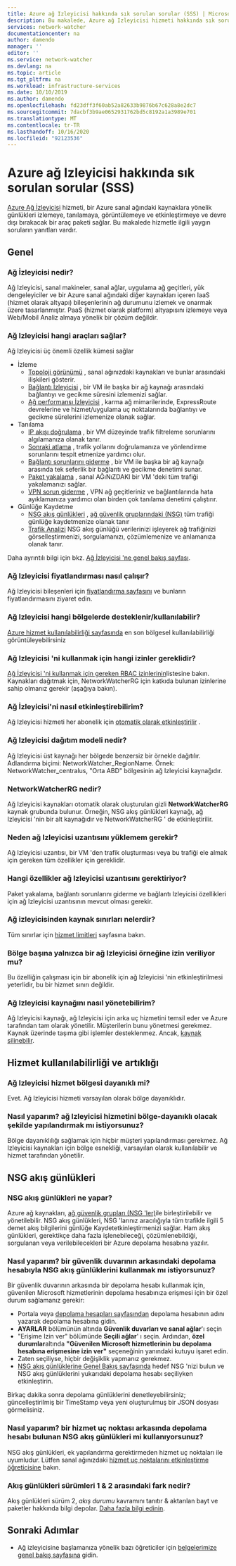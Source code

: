 ```yaml
---
title: Azure ağ Izleyicisi hakkında sık sorulan sorular (SSS) | Microsoft Docs
description: Bu makalede, Azure ağ Izleyicisi hizmeti hakkında sık sorulan sorular yanıtlanmaktadır.
services: network-watcher
documentationcenter: na
author: damendo
manager: ''
editor: ''
ms.service: network-watcher
ms.devlang: na
ms.topic: article
ms.tgt_pltfrm: na
ms.workload: infrastructure-services
ms.date: 10/10/2019
ms.author: damendo
ms.openlocfilehash: fd23dff3f60ab52a82633b9876b67c628a8e2dc7
ms.sourcegitcommit: 7dacbf3b9ae0652931762bd5c8192a1a3989e701
ms.translationtype: MT
ms.contentlocale: tr-TR
ms.lasthandoff: 10/16/2020
ms.locfileid: "92123536"
---
```

# <a name="frequently-asked-questions-faq-about-azure-network-watcher"></a>Azure ağ Izleyicisi hakkında sık sorulan sorular (SSS)
[Azure Ağ İzleyicisi](https://docs.microsoft.com/azure/network-watcher/network-watcher-monitoring-overview) hizmeti, bir Azure sanal ağındaki kaynaklara yönelik günlükleri izlemeye, tanılamaya, görüntülemeye ve etkinleştirmeye ve devre dışı bırakacak bir araç paketi sağlar. Bu makalede hizmetle ilgili yaygın soruların yanıtları vardır.

## <a name="general"></a>Genel

### <a name="what-is-network-watcher"></a>Ağ İzleyicisi nedir?
Ağ Izleyicisi, sanal makineler, sanal ağlar, uygulama ağ geçitleri, yük dengeleyiciler ve bir Azure sanal ağındaki diğer kaynakları içeren IaaS (hizmet olarak altyapı) bileşenlerinin ağ durumunu izlemek ve onarmak üzere tasarlanmıştır. PaaS (hizmet olarak platform) altyapısını izlemeye veya Web/Mobil Analiz almaya yönelik bir çözüm değildir.

### <a name="what-tools-does-network-watcher-provide"></a>Ağ Izleyicisi hangi araçları sağlar?
Ağ Izleyicisi üç önemli özellik kümesi sağlar
* İzleme
  * [Topoloji görünümü](https://docs.microsoft.com/azure/network-watcher/view-network-topology) , sanal ağınızdaki kaynakları ve bunlar arasındaki ilişkileri gösterir.
  * [Bağlantı İzleyicisi](https://docs.microsoft.com/azure/network-watcher/connection-monitor) , bir VM ile başka bir ağ kaynağı arasındaki bağlantıyı ve gecikme süresini izlemenizi sağlar.
  * [Ağ performansı İzleyicisi](https://docs.microsoft.com/azure/azure-monitor/insights/network-performance-monitor) , karma ağ mimarilerinde, ExpressRoute devrelerine ve hizmet/uygulama uç noktalarında bağlantıyı ve gecikme sürelerini izlemenize olanak sağlar.  
* Tanılama
  * [IP akışı doğrulama](https://docs.microsoft.com/azure/network-watcher/network-watcher-ip-flow-verify-overview) , bir VM düzeyinde trafik filtreleme sorunlarını algılamanıza olanak tanır.
  * [Sonraki atlama](https://docs.microsoft.com/azure/network-watcher/network-watcher-next-hop-overview) , trafik yollarını doğrulamanıza ve yönlendirme sorunlarını tespit etmenize yardımcı olur.
  * [Bağlantı sorunlarını giderme](https://docs.microsoft.com/azure/network-watcher/network-watcher-connectivity-portal) , bir VM ile başka bir ağ kaynağı arasında tek seferlik bir bağlantı ve gecikme denetimi sunar.
  * [Paket yakalama](https://docs.microsoft.com/azure/network-watcher/network-watcher-packet-capture-overview) , sanal AĞıNıZDAKI bir VM 'deki tüm trafiği yakalamanızı sağlar.
  * [VPN sorun giderme](https://docs.microsoft.com/azure/network-watcher/network-watcher-troubleshoot-overview) , VPN ağ geçitleriniz ve bağlantılarında hata ayıklamanıza yardımcı olan birden çok tanılama denetimi çalıştırır.
* Günlüğe Kaydetme
  * [NSG akış günlükleri](https://docs.microsoft.com/azure/network-watcher/network-watcher-nsg-flow-logging-overview) , [ağ güvenlik gruplarındaki (NSG)](https://docs.microsoft.com/azure/virtual-network/security-overview) tüm trafiği günlüğe kaydetmenize olanak tanır
  * [Trafik Analizi](https://docs.microsoft.com/azure/network-watcher/traffic-analytics) NSG akış günlüğü verilerinizi işleyerek ağ trafiğinizi görselleştirmenizi, sorgulamanızı, çözümlemenize ve anlamanıza olanak tanır.


Daha ayrıntılı bilgi için bkz. [Ağ İzleyicisi 'ne genel bakış sayfası](https://docs.microsoft.com/azure/network-watcher/network-watcher-monitoring-overview).


### <a name="how-does-network-watcher-pricing-work"></a>Ağ Izleyicisi fiyatlandırması nasıl çalışır?
Ağ Izleyicisi bileşenleri için [fiyatlandırma sayfasını](https://azure.microsoft.com/pricing/details/network-watcher/) ve bunların fiyatlandırmasını ziyaret edin.

### <a name="which-regions-is-network-watcher-supportedavailable-in"></a>Ağ Izleyicisi hangi bölgelerde desteklenir/kullanılabilir?
[Azure hizmet kullanılabilirliği sayfasında](https://azure.microsoft.com/global-infrastructure/services/?products=network-watcher) en son bölgesel kullanılabilirliği görüntüleyebilirsiniz

### <a name="which-permissions-are-needed-to-use-network-watcher"></a>Ağ Izleyicisi 'ni kullanmak için hangi izinler gereklidir?
[Ağ İzleyicisi 'ni kullanmak için gereken RBAC izinlerinin](https://docs.microsoft.com/azure/network-watcher/required-rbac-permissions)listesine bakın. Kaynakları dağıtmak için, NetworkWatcherRG için katkıda bulunan izinlerine sahip olmanız gerekir (aşağıya bakın).

### <a name="how-do-i-enable-network-watcher"></a>Ağ İzleyicisi'ni nasıl etkinleştirebilirim?
Ağ Izleyicisi hizmeti her abonelik için [otomatik olarak etkinleştirilir](https://azure.microsoft.com/updates/azure-network-watcher-will-be-enabled-by-default-for-subscriptions-containing-virtual-networks/) .

### <a name="what-is-the-network-watcher-deployment-model"></a>Ağ Izleyicisi dağıtım modeli nedir?
Ağ Izleyicisi üst kaynağı her bölgede benzersiz bir örnekle dağıtılır. Adlandırma biçimi: NetworkWatcher_RegionName. Örnek: NetworkWatcher_centralus, "Orta ABD" bölgesinin ağ Izleyicisi kaynağıdır.

### <a name="what-is-the-networkwatcherrg"></a>NetworkWatcherRG nedir?
Ağ Izleyicisi kaynakları otomatik olarak oluşturulan gizli **NetworkWatcherRG** kaynak grubunda bulunur. Örneğin, NSG akış günlükleri kaynağı, ağ Izleyicisi 'nin bir alt kaynağıdır ve NetworkWatcherRG ' de etkinleştirilir.

### <a name="why-do-i-need-to-install-the-network-watcher-extension"></a>Neden ağ Izleyicisi uzantısını yüklemem gerekir? 
Ağ Izleyicisi uzantısı, bir VM 'den trafik oluşturması veya bu trafiği ele almak için gereken tüm özellikler için gereklidir. 

### <a name="which-features-require-the-network-watcher-extension"></a>Hangi özellikler ağ Izleyicisi uzantısını gerektiriyor?
Paket yakalama, bağlantı sorunlarını giderme ve bağlantı Izleyicisi özellikleri için ağ Izleyicisi uzantısının mevcut olması gerekir.

### <a name="what-are-resource-limits-on-network-watcher"></a>Ağ izleyicisinden kaynak sınırları nelerdir?
Tüm sınırlar için [hizmet limitleri](https://docs.microsoft.com/azure/azure-resource-manager/management/azure-subscription-service-limits#network-watcher-limits) sayfasına bakın.  

### <a name="why-is-only-one-instance-of-network-watcher-allowed-per-region"></a>Bölge başına yalnızca bir ağ Izleyicisi örneğine izin veriliyor mu? 
Bu özelliğin çalışması için bir abonelik için ağ Izleyicisi 'nin etkinleştirilmesi yeterlidir, bu bir hizmet sınırı değildir.

### <a name="how-can-i-manage-the-network-watcher-resource"></a>Ağ Izleyicisi kaynağını nasıl yönetebilirim? 
Ağ Izleyicisi kaynağı, ağ Izleyicisi için arka uç hizmetini temsil eder ve Azure tarafından tam olarak yönetilir. Müşterilerin bunu yönetmesi gerekmez. Kaynak üzerinde taşıma gibi işlemler desteklenmez. Ancak, [kaynak silinebilir](https://docs.microsoft.com/azure/network-watcher/network-watcher-create#delete-a-network-watcher-in-the-portal). 

## <a name="service-availability-and-redundancy"></a>Hizmet kullanılabilirliği ve artıklığı 

### <a name="is-the-network-watcher-service-zone-resilient"></a>Ağ Izleyicisi hizmet bölgesi dayanıklı mi? 
Evet. Ağ Izleyicisi hizmeti varsayılan olarak bölge dayanıklıdır. 

### <a name="how-do-i-configure-the-network-watcher-service-to-be-zone-resilient"></a>Nasıl yaparım? ağ Izleyicisi hizmetini bölge-dayanıklı olacak şekilde yapılandırmak mı istiyorsunuz? 
Bölge dayanıklılığı sağlamak için hiçbir müşteri yapılandırması gerekmez. Ağ Izleyicisi kaynakları için bölge esnekliği, varsayılan olarak kullanılabilir ve hizmet tarafından yönetilir. 

## <a name="nsg-flow-logs"></a>NSG akış günlükleri

### <a name="what-does-nsg-flow-logs-do"></a>NSG akış günlükleri ne yapar?
Azure ağ kaynakları, [ağ güvenlik grupları (NSG 'ler)](https://docs.microsoft.com/azure/virtual-network/security-overview)ile birleştirilebilir ve yönetilebilir. NSG akış günlükleri, NSG 'larınız aracılığıyla tüm trafikle ilgili 5 demet akış bilgilerini günlüğe Kaydetetkinleştirmenizi sağlar. Ham akış günlükleri, gerektikçe daha fazla işlenebileceği, çözümlenebildiği, sorgulanan veya verilebilecekleri bir Azure depolama hesabına yazılır.

### <a name="how-do-i-use-nsg-flow-logs-with-a-storage-account-behind-a-firewall"></a>Nasıl yaparım? bir güvenlik duvarının arkasındaki depolama hesabıyla NSG akış günlüklerini kullanmak mı istiyorsunuz?

Bir güvenlik duvarının arkasında bir depolama hesabı kullanmak için, güvenilen Microsoft hizmetlerinin depolama hesabınıza erişmesi için bir özel durum sağlamanız gerekir:

* Portala veya [depolama hesapları sayfasından](https://ms.portal.azure.com/#blade/HubsExtension/BrowseResource/resourceType/Microsoft.Storage%2FStorageAccounts) depolama hesabının adını yazarak depolama hesabına gidin.
* **AYARLAR** bölümünün altında **Güvenlik duvarları ve sanal ağlar**'ı seçin
* "Erişime Izin ver" bölümünde **Seçili ağlar**' ı seçin. Ardından, **özel durumlar**altında **"Güvenilen Microsoft hizmetlerinin bu depolama hesabına erişmesine izin ver"** seçeneğinin yanındaki kutuyu işaret edin. 
* Zaten seçiliyse, hiçbir değişiklik yapmanız gerekmez.  
* [NSG akış günlüklerine Genel Bakış sayfasında](https://ms.portal.azure.com/#blade/Microsoft_Azure_Network/NetworkWatcherMenuBlade/flowLogs) hedef NSG 'nizi bulun ve NSG akış günlüklerini yukarıdaki depolama hesabı seçiliyken etkinleştirin.

Birkaç dakika sonra depolama günlüklerini denetleyebilirsiniz; güncelleştirilmiş bir TimeStamp veya yeni oluşturulmuş bir JSON dosyası görmelisiniz.

### <a name="how-do-i-use-nsg-flow-logs-with-a-storage-account-behind-a-service-endpoint"></a>Nasıl yaparım? bir hizmet uç noktası arkasında depolama hesabı bulunan NSG akış günlükleri mi kullanıyorsunuz?

NSG akış günlükleri, ek yapılandırma gerektirmeden hizmet uç noktaları ile uyumludur. Lütfen sanal ağınızdaki [hizmet uç noktalarını etkinleştirme öğreticisine](https://docs.microsoft.com/azure/virtual-network/tutorial-restrict-network-access-to-resources#enable-a-service-endpoint) bakın.


### <a name="what-is-the-difference-between-flow-logs-versions-1--2"></a>Akış günlükleri sürümleri 1 & 2 arasındaki fark nedir?
Akış günlükleri sürüm 2, *akış durumu* kavramını tanıtır & aktarılan bayt ve paketler hakkında bilgi depolar. [Daha fazla bilgi edinin](https://docs.microsoft.com/azure/network-watcher/network-watcher-nsg-flow-logging-overview#log-file).

## <a name="next-steps"></a>Sonraki Adımlar
 - Ağ izleyicisine başlamanıza yönelik bazı öğreticiler için [belgelerimize genel bakış sayfasına](https://docs.microsoft.com/azure/network-watcher/) gidin.
